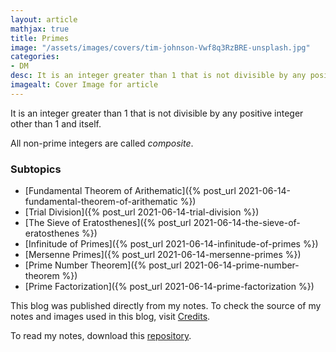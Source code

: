 ```yaml
---
layout: article
mathjax: true
title: Primes
image: "/assets/images/covers/tim-johnson-Vwf8q3RzBRE-unsplash.jpg"
categories:
- DM
desc: It is an integer greater than 1 that is not divisible by any positive integer other than 1 and itself. 
imagealt: Cover Image for article
---
```


It is an integer greater than 1 that is not divisible by any positive integer other than 1 and itself.

All non-prime integers are called *composite*.

### Subtopics
- [Fundamental Theorem of Arithematic]({% post_url 2021-06-14-fundamental-theorem-of-arithematic %})
- [Trial Division]({% post_url 2021-06-14-trial-division %})
- [The Sieve of Eratosthenes]({% post_url 2021-06-14-the-sieve-of-eratosthenes %})
- [Infinitude of Primes]({% post_url 2021-06-14-infinitude-of-primes %})
- [Mersenne Primes]({% post_url 2021-06-14-mersenne-primes %})
- [Prime Number Theorem]({% post_url 2021-06-14-prime-number-theorem %})
- [Prime Factorization]({% post_url 2021-06-14-prime-factorization %})

This blog was published directly from my notes.
To check the source of my notes and images used in this blog, visit <a href="/credits.html" target="_blank">Credits</a>.

To read my notes, download this <a href="https://github.com/bovem/CS" target="blank">repository</a>.